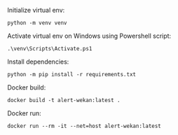 Initialize virtual env:

```
python -m venv venv
```

Activate virtual env on Windows using Powershell script: 

```
.\venv\Scripts\Activate.ps1
```

Install dependencies:

```
python -m pip install -r requirements.txt
```

Docker build:

```
docker build -t alert-wekan:latest .
```

Docker run:

```
docker run --rm -it --net=host alert-wekan:latest 
```